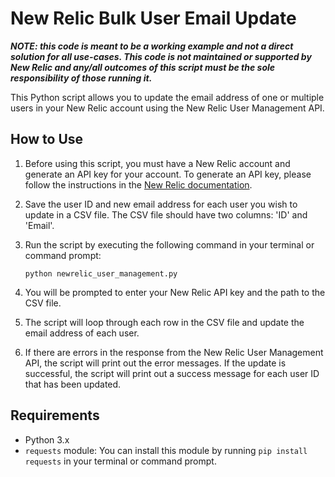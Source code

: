 # New Relic Bulk User Email Update

***NOTE: this code is meant to be a working example and not a direct solution for all use-cases. This code is not maintained or supported by New Relic and any/all outcomes of this script must be the sole responsibility of those running it.***

This Python script allows you to update the email address of one or multiple users in your New Relic account using the New Relic User Management API.

## How to Use

1. Before using this script, you must have a New Relic account and generate an API key for your account. To generate an API key, please follow the instructions in the [New Relic documentation](https://docs.newrelic.com/docs/apis/get-started/intro-apis/types-new-relic-api-keys#admin).

2. Save the user ID and new email address for each user you wish to update in a CSV file. The CSV file should have two columns: 'ID' and 'Email'.

3. Run the script by executing the following command in your terminal or command prompt:

    ```
    python newrelic_user_management.py
    ```

4. You will be prompted to enter your New Relic API key and the path to the CSV file.

5. The script will loop through each row in the CSV file and update the email address of each user.

6. If there are errors in the response from the New Relic User Management API, the script will print out the error messages. If the update is successful, the script will print out a success message for each user ID that has been updated.

## Requirements

- Python 3.x
- `requests` module: You can install this module by running `pip install requests` in your terminal or command prompt.
